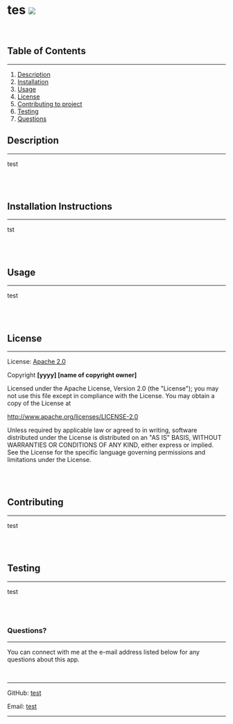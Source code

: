
# tes ![](https://img.shields.io/badge/license-Apache--2.0-blue)

<br>

## Table of Contents

<hr>

1. [Description](#Descr)
2. [Installation](#Install)
3. [Usage](#Use)
4. [License](#Lic)
5. [Contributing to project](#Contr)
6. [Testing](#Test)
7. <a href='#?'>Questions</a>

## Description <a id= 'Descr'></a>

<hr>

test

<br>
<br>

## Installation Instructions <a id= 'Install'></a>

<hr>

tst

<br>
<br>

## Usage <a id= 'Use'></a>

<hr>

test

<br>
<br>

## License <a id= 'Lic'></a>

<hr>


License: [Apache 2.0](https://choosealicense.com/licenses/apache-2.0/)
<br>

Copyright 
**[yyyy] [name of copyright owner]**

Licensed under the Apache License, Version 2.0 (the "License");
you may not use this file except in compliance with the License.
You may obtain a copy of the License at

http://www.apache.org/licenses/LICENSE-2.0

Unless required by applicable law or agreed to in writing, software
distributed under the License is distributed on an "AS IS" BASIS,
WITHOUT WARRANTIES OR CONDITIONS OF ANY KIND, either express or implied.
See the License for the specific language governing permissions and
limitations under the License.


<br>
<br>

## Contributing <a id= 'Contr'></a>

<hr>

test

<br>
<br>

## Testing <a id= 'Test'></a>

<hr>

test

<br>
<br>

### Questions? <a id='?'></a>

<hr>

You can connect with me at the e-mail address listed below for any questions about this app. 

<br>

<hr>

GitHub: [test](https://github.com/test)

Email: [test](mailto:test)

<hr>
